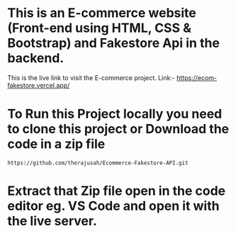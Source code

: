 # This is an E-commerce website (Front-end using HTML, CSS & Bootstrap) and Fakestore Api in the backend.

 This is the live link to visit the E-commerce project. Link:- https://ecom-fakestore.vercel.app/

# To Run this Project locally you need to clone this project or Download the code in a zip file

```
https://github.com/therajusah/Ecommerce-Fakestore-API.git
```
# Extract that Zip file open in the code editor eg. VS Code and open it with the live server.

